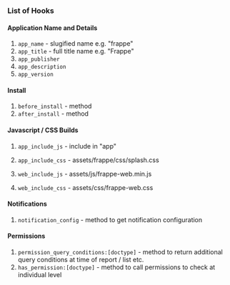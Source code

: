 ### List of Hooks

#### Application Name and Details

1. `app_name` - slugified name e.g. "frappe"
1. `app_title` - full title name e.g. "Frappe"
1. `app_publisher`
1. `app_description`
1. `app_version`

#### Install

1. `before_install` - method
1. `after_install` - method


#### Javascript / CSS Builds

1. `app_include_js` - include in "app"
1. `app_include_css` - assets/frappe/css/splash.css

1. `web_include_js` - assets/js/frappe-web.min.js
1. `web_include_css` - assets/css/frappe-web.css

#### Notifications

1. `notification_config` - method to get notification configuration

#### Permissions

1. `permission_query_conditions:[doctype]` - method to return additional query conditions at time of report / list etc.
1. `has_permission:[doctype]` - method to call permissions to check at individual level
